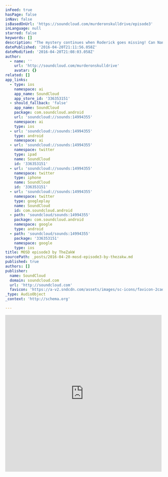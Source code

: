 ```yaml
---
inFeed: true
hasPage: false
inNav: false
isBasedOnUrl: 'https://soundcloud.com/murderonskulldrive/episode3'
inLanguage: null
starred: false
keywords: []
description: "The mystery continues when Roderick goes missing! Can Nancy and Nigel find him before it's too late! What if they don't? Will Nancy remarry? Does she already have her eye on the cute bag boy at the grocery store? Will Roderick haunt her when they go out on dates?"
datePublished: '2016-04-20T21:11:56.058Z'
dateModified: '2016-04-20T21:08:03.058Z'
author:
  - name: ''
    url: 'http://soundcloud.com/murderonskulldrive'
    avatar: {}
related: []
app_links:
  - type: ios
    namespace: ai
    app_name: SoundCloud
    app_store_id: '336353151'
  - should_fallback: 'false'
    app_name: SoundCloud
    package: com.soundcloud.android
    url: 'soundcloud://sounds:14994355'
    namespace: ai
    type: ios
  - url: 'soundcloud://sounds:14994355'
    type: android
    namespace: ai
  - url: 'soundcloud://sounds:14994355'
    namespace: twitter
    type: ipad
    name: SoundCloud
    id: '336353151'
  - url: 'soundcloud://sounds:14994355'
    namespace: twitter
    type: iphone
    name: SoundCloud
    id: '336353151'
  - url: 'soundcloud://sounds:14994355'
    namespace: twitter
    type: googleplay
    name: SoundCloud
    id: com.soundcloud.android
  - path: 'soundcloud/sounds:14994355'
    package: com.soundcloud.android
    namespace: google
    type: android
  - path: 'soundcloud/sounds:14994355'
    package: '336353151'
    namespace: google
    type: ios
title: MOSD episode3 by TheZakW
sourcePath: _posts/2016-04-20-mosd-episode3-by-thezakw.md
published: true
authors: []
publisher:
  name: SoundCloud
  domain: soundcloud.com
  url: 'http://soundcloud.com'
  favicon: 'https://a-v2.sndcdn.com/assets/images/sc-icons/favicon-2cadd14b.ico'
_type: AudioObject
_context: 'http://schema.org'

---
```

<iframe src="https://cdn.embedly.com/widgets/media.html?src=https%3A%2F%2Fw.soundcloud.com%2Fplayer%2F%3Fvisual%3Dtrue%26url%3Dhttp%253A%252F%252Fapi.soundcloud.com%252Ftracks%252F14994355%26show_artwork%3Dtrue&amp;url=https%3A%2F%2Fsoundcloud.com%2Fmurderonskulldrive%2Fepisode3&amp;image=http%3A%2F%2Fi1.sndcdn.com%2Fartworks-000008746557-9vm3sc-t500x500.jpg&amp;key=b7d04c9b404c499eba89ee7072e1c4f7&amp;type=text%2Fhtml&amp;schema=soundcloud" width="500" height="500" scrolling="no" frameborder="0" allowfullscreen="" style=""></iframe>